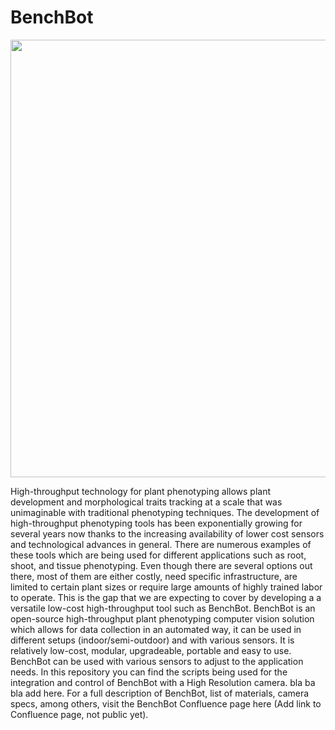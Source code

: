 # BenchBot

<p align="center">
  <img src= "https://user-images.githubusercontent.com/45602572/186969821-aef45304-8a6a-4775-a404-9dbfcef3045f.jpg" width="700">
</p> 

High-throughput technology for plant phenotyping allows plant development and morphological traits tracking at a scale that was unimaginable with traditional phenotyping techniques. The development of  high-throughput phenotyping tools has been exponentially growing for several years now thanks to the increasing availability of lower cost sensors and technological advances in general. There are numerous examples of these tools which are being used for different applications such as root, shoot, and tissue phenotyping.
Even though there are several options out there, most of them are either costly, need specific infrastructure, are limited to certain plant sizes or require large amounts of highly trained labor to operate. This is the gap that we are expecting to cover by developing a a versatile low-cost high-throughput tool such as BenchBot. 
BenchBot is an open-source high-throughput plant phenotyping computer vision solution which allows for data collection in an automated way, it can be used in different setups (indoor/semi-outdoor) and with various sensors. It is relatively low-cost, modular, upgradeable, portable and easy to use.
BenchBot can be used with various sensors to adjust to the application needs. In this repository you can find the scripts being used for the integration and control of BenchBot with a High Resolution camera. bla ba bla add here. 
For a full description of BenchBot, list of materials, camera specs, among others, visit the BenchBot Confluence page here (Add link to Confluence page, not public yet).
